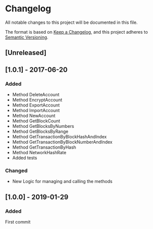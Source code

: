# Changelog
All notable changes to this project will be documented in this file.

The format is based on [Keep a Changelog](https://keepachangelog.com/en/1.0.0/),
and this project adheres to [Semantic Versioning](https://semver.org/spec/v2.0.0.html).

## [Unreleased]

## [1.0.1] - 2017-06-20
### Added
- Method DeleteAccount
- Method EncryptAccount
- Method ExportAccount
- Method ImportAccount
- Method NewAccount
- Method GetBlockCount
- Method GetBlocksByNumbers
- Method GetBlocksByRange
- Method GetTransactionByBlockHashAndIndex
- Method GetTransactionByBlockNumberAndIndex
- Method GetTransactionByHash
- Method NetworkHashRate
- Added tests

### Changed
- New Logic for managing and calling the methods


## [1.0.0] - 2019-01-29
### Added

First commit
